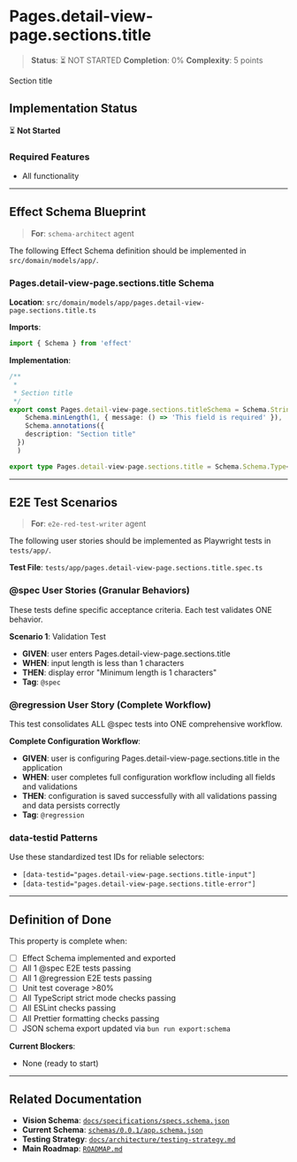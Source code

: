 # Pages.detail-view-page.sections.title

> **Status**: ⏳ NOT STARTED
> **Completion**: 0%
> **Complexity**: 5 points

Section title

## Implementation Status

⏳ **Not Started**

### Required Features

- All functionality

---

## Effect Schema Blueprint

> **For**: `schema-architect` agent

The following Effect Schema definition should be implemented in `src/domain/models/app/`.

### Pages.detail-view-page.sections.title Schema

**Location**: `src/domain/models/app/pages.detail-view-page.sections.title.ts`

**Imports**:

```typescript
import { Schema } from 'effect'
```

**Implementation**:

```typescript
/**
 *
 * Section title
 */
export const Pages.detail-view-page.sections.titleSchema = Schema.String.pipe(
    Schema.minLength(1, { message: () => 'This field is required' }),
    Schema.annotations({
    description: "Section title"
  })
  )

export type Pages.detail-view-page.sections.title = Schema.Schema.Type<typeof Pages.detail-view-page.sections.titleSchema>
```

---

## E2E Test Scenarios

> **For**: `e2e-red-test-writer` agent

The following user stories should be implemented as Playwright tests in `tests/app/`.

**Test File**: `tests/app/pages.detail-view-page.sections.title.spec.ts`

### @spec User Stories (Granular Behaviors)

These tests define specific acceptance criteria. Each test validates ONE behavior.

**Scenario 1**: Validation Test

- **GIVEN**: user enters Pages.detail-view-page.sections.title
- **WHEN**: input length is less than 1 characters
- **THEN**: display error "Minimum length is 1 characters"
- **Tag**: `@spec`

### @regression User Story (Complete Workflow)

This test consolidates ALL @spec tests into ONE comprehensive workflow.

**Complete Configuration Workflow**:

- **GIVEN**: user is configuring Pages.detail-view-page.sections.title in the application
- **WHEN**: user completes full configuration workflow including all fields and validations
- **THEN**: configuration is saved successfully with all validations passing and data persists correctly
- **Tag**: `@regression`

### data-testid Patterns

Use these standardized test IDs for reliable selectors:

- `[data-testid="pages.detail-view-page.sections.title-input"]`
- `[data-testid="pages.detail-view-page.sections.title-error"]`

---

## Definition of Done

This property is complete when:

- [ ] Effect Schema implemented and exported
- [ ] All 1 @spec E2E tests passing
- [ ] All 1 @regression E2E tests passing
- [ ] Unit test coverage >80%
- [ ] All TypeScript strict mode checks passing
- [ ] All ESLint checks passing
- [ ] All Prettier formatting checks passing
- [ ] JSON schema export updated via `bun run export:schema`

**Current Blockers**:

- None (ready to start)

---

## Related Documentation

- **Vision Schema**: [`docs/specifications/specs.schema.json`](../specs.schema.json)
- **Current Schema**: [`schemas/0.0.1/app.schema.json`](../../schemas/0.0.1/app.schema.json)
- **Testing Strategy**: [`docs/architecture/testing-strategy.md`](../../architecture/testing-strategy.md)
- **Main Roadmap**: [`ROADMAP.md`](../../../ROADMAP.md)
